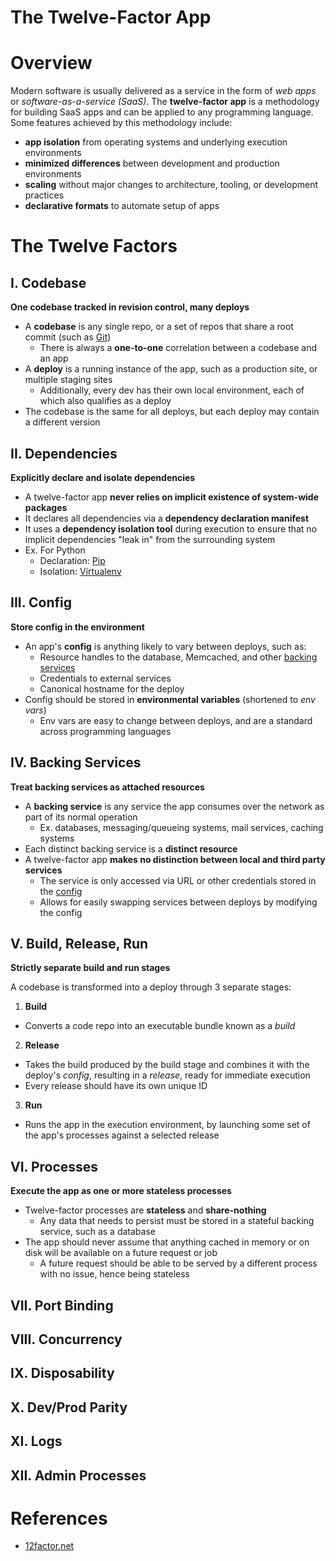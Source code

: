 # **The Twelve-Factor App**

# Overview

Modern software is usually delivered as a service in the form of *web apps* or *software-as-a-service (SaaS)*. The **twelve-factor app** is a methodology for building SaaS apps and can be applied to any programming language. Some features achieved by this methodology include:
- **app isolation** from operating systems and underlying execution environments
- **minimized differences** between development and production environments
- **scaling** without major changes to architecture, tooling, or development practices
- **declarative formats** to automate setup of apps

# The Twelve Factors

## I. Codebase
**One codebase tracked in revision control, many deploys**

- A **codebase** is any single repo, or a set of repos that share a root commit (such as [Git](https://git-scm.com/))
  - There is always a **one-to-one** correlation between a codebase and an app
- A **deploy** is a running instance of the app, such as a production site, or multiple staging sites
  - Additionally, every dev has their own local environment, each of which also qualifies as a deploy
- The codebase is the same for all deploys, but each deploy may contain a different version


## II. Dependencies
**Explicitly declare and isolate dependencies**

- A twelve-factor app **never relies on implicit existence of system-wide packages**
- It declares all dependencies via a **dependency declaration manifest**
- It uses a **dependency isolation tool** during execution to ensure that no implicit dependencies "leak in" from the surrounding system
- Ex. For Python
  - Declaration: [Pip](http://www.pip-installer.org/en/latest/)
  - Isolation: [Virtualenv](http://www.virtualenv.org/en/latest/)

## III. Config
**Store config in the environment**

- An app's **config** is anything likely to vary between deploys, such as:
  - Resource handles to the database, Memcached, and other [backing services](https://12factor.net/backing-services)
  - Credentials to external services
  - Canonical hostname for the deploy
- Config should be stored in **environmental variables** (shortened to *env vars*)
  - Env vars are easy to change between deploys, and are a standard across programming languages

## IV. Backing Services
**Treat backing services as attached resources**

- A **backing service** is any service the app consumes over the network as part of its normal operation
  - Ex. databases, messaging/queueing systems, mail services, caching systems
- Each distinct backing service is a **distinct resource**
- A twelve-factor app **makes no distinction between local and third party services**
  - The service is only accessed via URL or other credentials stored in the [config](https://12factor.net/config)
  - Allows for easily swapping services between deploys by modifying the config

## V. Build, Release, Run
**Strictly separate build and run stages**

A codebase is transformed into a deploy through 3 separate stages:
1. **Build**
  - Converts a code repo into an executable bundle known as a *build*
2. **Release**
  - Takes the build produced by the build stage and combines it with the deploy's *config*, resulting in a *release*, ready for immediate execution
  - Every release should have its own unique ID
3. **Run**
  - Runs the app in the execution environment, by launching some set of the app's processes against a selected release

## VI. Processes
**Execute the app as one or more stateless processes**

- Twelve-factor processes are **stateless** and **share-nothing**
  - Any data that needs to persist must be stored in a stateful backing service, such as a database
- The app should never assume that anything cached in memory or on disk will be available on a future request or job
  - A future request should be able to be served by a different process with no issue, hence being stateless

## VII. Port Binding


## VIII. Concurrency


## IX. Disposability


## X. Dev/Prod Parity


## XI. Logs


## XII. Admin Processes


# References
- [12factor.net](https://12factor.net/)
